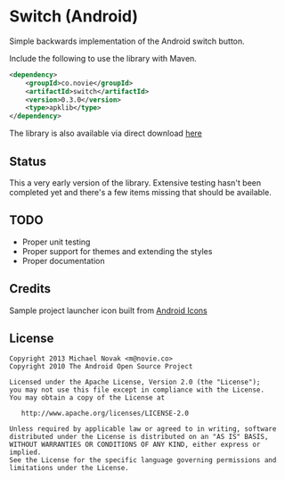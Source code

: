 Switch (Android)
================

Simple backwards implementation of the Android switch button.

Include the following to use the library with Maven.

```xml
<dependency>
    <groupId>co.novie</groupId>
    <artifactId>switch</artifactId>
    <version>0.3.0</version>
    <type>apklib</type>
</dependency>
```

The library is also available via direct download [here][2]

Status
------

This a very early version of the library. Extensive testing hasn't been completed yet and there's a few items missing that should be available.

TODO
----

* Proper unit testing
* Proper support for themes and extending the styles
* Proper documentation

Credits
-------

Sample project launcher icon built from [Android Icons][1]

License
-------

    Copyright 2013 Michael Novak <m@novie.co>
    Copyright 2010 The Android Open Source Project

    Licensed under the Apache License, Version 2.0 (the "License");
    you may not use this file except in compliance with the License.
    You may obtain a copy of the License at

       http://www.apache.org/licenses/LICENSE-2.0

    Unless required by applicable law or agreed to in writing, software
    distributed under the License is distributed on an "AS IS" BASIS,
    WITHOUT WARRANTIES OR CONDITIONS OF ANY KIND, either express or implied.
    See the License for the specific language governing permissions and
    limitations under the License.

[1]: http://androidicons.com
[2]: https://s3.amazonaws.com/michaelnovakjr/switch-0.3.0.zip

